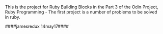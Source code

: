 This is the project for Ruby Building Blocks in the  Part 3 of the Odin Project, Ruby Programming -
The first project is a number of problems to be solved in ruby.

####jamesredux 14may17####
